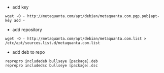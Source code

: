 - add key
```
wget -O - http://metaquanta.com/apt/debian/metaquanta.com.pgp.pub|apt-key add -
```

- add repository
```
wget -O - http://metaquanta.com/apt/debian/metaquanta.com.list > /etc/apt/sources.list.d/metaquanta.com.list
```

- add deb to repo
```
reprepro includedeb bullseye [package].deb 
reprepro includedsc bullseye [package].dsc
```

